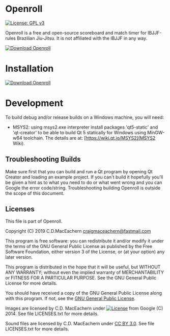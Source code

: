 # Openroll
[![License: GPL v3](https://img.shields.io/badge/License-GPLv3-blue.svg)](https://www.gnu.org/licenses/gpl-3.0)

Openroll is a free and open-source scoreboard and match timer for IBJJF-rules
Brazilian Jiu-Jitsu. It is not affiliated with the IBJJF in any way.

[![Download Openroll](https://img.shields.io/sourceforge/dt/openroll.svg)](https://sourceforge.net/projects/openroll/files/latest/download)

# Installation
[![Download Openroll](https://a.fsdn.com/con/app/sf-download-button)](https://sourceforge.net/projects/openroll/files/latest/download)

# Development
To build debug and/or release builds on a Windows machine, you will need:

* MSYS2: using msys2.exe interpreter install packages 'qt5-static' and 'qt-creator' to be
able to build Qt 5 statically for Windows using MinGW-w64 toolchain. The details are at:
[https://wiki.qt.io/MSYS2](MSYS2 Wiki).

## Troubleshooting Builds
Make sure first that you can build and run a Qt program by opening Qt Creator
and loading an example project. If you can't build it hopefully you'll be given
a hint as to what you need to do or what went wrong and you can Google the
error code/string. Troubleshooting building Openroll is outside the scope of
this document.

## Licenses
This file is part of Openroll.

Copyright (C) 2019 C.D.MacEachern <craigmaceachern@fastmail.com>

This program is free software: you can redistribute it and/or modify
it under the terms of the GNU General Public License as published by
the Free Software Foundation, either version 3 of the License, or
(at your option) any later version.

This program is distributed in the hope that it will be useful,
but WITHOUT ANY WARRANTY; without even the implied warranty of
MERCHANTABILITY or FITNESS FOR A PARTICULAR PURPOSE.  See the
GNU General Public License for more details.

You should have received a copy of the GNU General Public License
along with this program.  If not, see the [GNU General Public
License](https://www.gnu.org/licenses/).

Images are licensed by C.D. MacEachern under [![License](https://img.shields.io/badge/License-Apache%202.0-blue.svg)](https://opensource.org/licenses/Apache-2.0)
from Google (C) 2014.
See file LICENSES.txt for more details.

Sound files are licensed by C.D. MacEachern under [CC BY
3.0](https://creativecommons.org/licenses/by/3.0/legalcode). See file
LICENSES.txt for more details.
